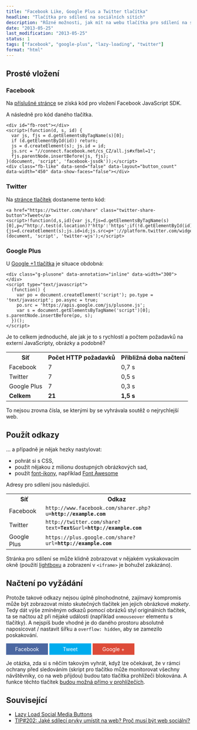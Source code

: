 ```yaml
---
title: "Facebook Like, Google Plus a Twitter tlačítka"
headline: "Tlačítka pro sdílení na sociálních sítích"
description: "Různé možnosti, jak mít na webu tlačítka pro sdílení na sociálních sítích."
date: "2013-05-25"
last_modification: "2013-05-25"
status: 1
tags: ["facebook", "google-plus", "lazy-loading", "twitter"]
format: "html"
---
```


<h2>Prosté vložení</h2>
<h3 id=facebook>Facebook</h3>
<p>Na <a href='https://developers.facebook.com/docs/reference/plugins/like/'>příslušné stránce</a> se získá kód pro vložení Facebook JavaScript SDK.
<p>A následně pro kód daného tlačítka.
<pre><code>&lt;div id="fb-root">&lt;/div>
&lt;script>(function(d, s, id) {
  var js, fjs = d.getElementsByTagName(s)[0];
  if (d.getElementById(id)) return;
  js = d.createElement(s); js.id = id;
  js.src = "//connect.facebook.net/cs_CZ/all.js#xfbml=1";
  fjs.parentNode.insertBefore(js, fjs);
}(document, 'script', 'facebook-jssdk'));&lt;/script>
&lt;div class="fb-like" data-send="false" data-layout="button_count" data-width="450" data-show-faces="false">&lt;/div></code></pre>


<h3 id=twitter>Twitter</h3>
<p>Na <a href='https://twitter.com/about/resources/buttons#tweet'>stránce tlačítek</a> dostaneme tento kód:
<pre><code>&lt;a href="https://twitter.com/share" class="twitter-share-button">Tweet&lt;/a>
&lt;script>!function(d,s,id){var js,fjs=d.getElementsByTagName(s)[0],p=/^http:/.test(d.location)?'http':'https';if(!d.getElementById(id)){js=d.createElement(s);js.id=id;js.src=p+'://platform.twitter.com/widgets.js';fjs.parentNode.insertBefore(js,fjs);}}(document, 'script', 'twitter-wjs');&lt;/script></code></pre>

<h3 id=gplus>Google Plus</h3>
<p>U <a href='https://developers.google.com/+/web/+1button/'>Google +1 tlačítka</a> je situace obdobná:
<pre><code>&lt;div class="g-plusone" data-annotation="inline" data-width="300">&lt;/div>
&lt;script type="text/javascript">
  (function() {
    var po = document.createElement('script'); po.type = 'text/javascript'; po.async = true;
    po.src = 'https://apis.google.com/js/plusone.js';
    var s = document.getElementsByTagName('script')[0]; s.parentNode.insertBefore(po, s);
  })();
&lt;/script></code></pre>

<p>Je to celkem jednoduché, ale jak je to s rychlostí a počtem požadavků na externí JavaScripty, obrázky a podobně?

<table>
<tr>
<th>Síť <th>Počet HTTP požadavků <th>Přibližná doba načtení
<tr>
<td>Facebook <td>7 <td>0,7 s
<tr>
<td>Twitter <td>7 <td> 0,5 s
<tr>
<td>Google Plus <td>7 <td> 0,3 s
<tr>
<td><b>Celkem</b><td><b>21</b><td><b>1,5 s</b>
</table>

<p>To nejsou zrovna čísla, se kterými by se vyhrávala soutěž o nejrychlejší web.


<h2 id=odkazy>Použít odkazy</h2>
<p>… a případně je nějak hezky nastylovat:
<ul>
<li>pohrát si s CSS,
<li>použít nějakou z milionu dostupných obrázkových sad,
<li>použít <a href="/font-ikony">font-ikony</a>, například <a href='http://fortawesome.github.io/Font-Awesome/icons/#brand'>Font Awesome</a>
</ul>

<p>Adresy pro sdílení jsou následující.
<table>
<tr><th>Síť<th>Odkaz
<tr><td>Facebook<td><code>http://www.facebook.com/sharer.php?u=<b>http://example.com</b></code>
<tr><td>Twitter<td><code>http://twitter.com/share?text=<b>Text</b>&url=<b>http://example.com</b></code>
<tr><td>Google Plus<td><code>https://plus.google.com/share?url=<b>http://example.com</b></code>
</table>
<p>Stránka pro sdílení se může klidně zobrazovat v nějakém vyskakovacím okně (použití <a href='http://jecas.cz/magnific-popup'>lightboxu</a> a zobrazení v <code>&lt;iframe></code> je bohužel zakázáno).

<h2 id=na-vyzadani>Načtení po vyžádání</h2>
<p>Protože takové odkazy nejsou úplně plnohodnotné, zajímavý kompromis může být zobrazovat místo skutečných tlačítek jen jejich obrázkové <i>makety</i>. Tedy dát výše zmíněným odkazů pomocí obrázků styl originálních tlačítek, ta se načtou až při nějaké události (například <code>onmouseover</code> elementu s tlačítky). A nejspíš bude vhodné je do daného prostoru absolutně naposicovat / nastavit šířku a <code>overflow: hidden</code>, aby se zamezilo poskakování.


<!-- Kód ukázky -->
<div class="live">
  <script>
    function facebook()
    {
    (function(d, s, id) {
      var js, fjs = d.getElementsByTagName(s)[0];
      if (d.getElementById(id)) return;
      js = d.createElement(s); js.id = id;
      js.src = "//connect.facebook.net/cs_CZ/all.js#xfbml=1";
      fjs.parentNode.insertBefore(js, fjs);
    }(document, 'script', 'facebook-jssdk'));
    }
    
    function twitter()
    {
    !function(d,s,id){var js,fjs=d.getElementsByTagName(s)[0],p=/^http:/.test(d.location)?'http':'https';if(!d.getElementById(id)){js=d.createElement(s);js.id=id;js.src=p+'://platform.twitter.com/widgets.js';fjs.parentNode.insertBefore(js,fjs);}}(document, 'script', 'twitter-wjs');
    }
    
    function gplus()
    {
      (function() {
        var po = document.createElement('script'); po.type = 'text/javascript'; po.async = true;
        po.src = 'https://apis.google.com/js/plusone.js';
        var s = document.getElementsByTagName('script')[0]; s.parentNode.insertBefore(po, s);
      })();
    }
  </script>
  <style>
    .share a {display: inline-block; width: 100px; text-align: center; padding: .5em; color: #fff; 
      text-decoration: none;}
    .share .fb-like {background: #4B67A1}
    .share .twitter-share-button {background: #00ACEE;}
    .share .g-plusone {background: #DD4B39}
  </style>

  <div id="fb-root"></div>
  <div class="share" onmouseover="facebook(); twitter(); gplus(); this.className = ''">
    <a href='http://www.facebook.com/sharer.php?u=http://jecas.cz/sdileci-tlacitka' class="fb-like" data-send="false" data-layout="button_count" data-width="450" data-show-faces="false">Facebook</a>
    <a href="http://twitter.com/share?text=Odkaz&url=http://jecas.cz/sdileci-tlacitka" class="twitter-share-button">Tweet</a>
    <a href='https://plus.google.com/share?url=http://jecas.cz/sdileci-tlacitka' class="g-plusone" data-size="medium">Google +</a>
  </div>
</div>
<!-- / konec ukázky -->

<p>Je otázka, zda si s něčím takovým vyhrát, když lze očekávat, že v rámci ochrany před sledováním (skript pro tlačítko může monitorovat všechny návštěvníky, co na web přijdou) budou tato tlačítka prohlížeči blokována. A funkce těchto tlačítek <a href='http://www.mozilla.cz/zpravicky/firefox-ziskal-sdileni-odkazu/'>budou možná přímo v prohlížečích</a>.

<h2>Související</h2>
<ul>
<li><a href='http://www.paulund.co.uk/lazy-load-social-media'>Lazy Load Social Media Buttons</a>
  
  <li><a href="https://365tipu.wordpress.com/2015/07/21/tip202-jake-sdileci-prvky-umistit-na-web-proc-musi-byt-web-socialni/">TIP#202: Jaké sdílecí prvky umístit na web? Proč musí být web sociální?</a></li>
</ul>